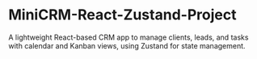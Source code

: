 # MiniCRM-React-Zustand-Project
A lightweight React-based CRM app to manage clients, leads, and tasks with calendar and Kanban views, using Zustand for state management.
